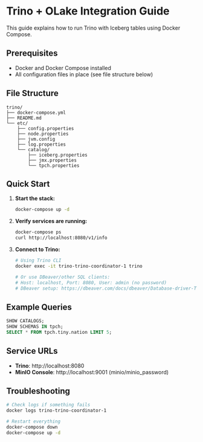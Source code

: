 # Trino + OLake Integration Guide

This guide explains how to run Trino with Iceberg tables using Docker Compose.

## Prerequisites

- Docker and Docker Compose installed
- All configuration files in place (see file structure below)

## File Structure
```
trino/
├── docker-compose.yml
├── README.md
└── etc/
    ├── config.properties
    ├── node.properties
    ├── jvm.config
    ├── log.properties
    └── catalog/
        ├── iceberg.properties
        ├── jmx.properties
        └── tpch.properties
```

## Quick Start

1. **Start the stack:**
   ```bash
   docker-compose up -d
   ```

2. **Verify services are running:**
   ```bash
   docker-compose ps
   curl http://localhost:8080/v1/info
   ```

3. **Connect to Trino:**
   ```bash
   # Using Trino CLI
   docker exec -it trino-trino-coordinator-1 trino
   
   # Or use DBeaver/other SQL clients:
   # Host: localhost, Port: 8080, User: admin (no password)
   # DBeaver setup: https://dbeaver.com/docs/dbeaver/Database-driver-Trino/
   ```

## Example Queries

```sql
SHOW CATALOGS;
SHOW SCHEMAS IN tpch;
SELECT * FROM tpch.tiny.nation LIMIT 5;
```

## Service URLs

- **Trino**: http://localhost:8080
- **MinIO Console**: http://localhost:9001 (minio/minio_password)

## Troubleshooting

```bash
# Check logs if something fails
docker logs trino-trino-coordinator-1

# Restart everything
docker-compose down
docker-compose up -d
```

